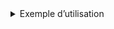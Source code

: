 <details><summary>Exemple d’utilisation</summary>

```bash
Texte clair  (32 hex) : 82e6d589278a19fe37a0a6793eacd8fa
Texte chiffré (32 hex) : 4ab8fb148a1c83410aa29d2095e3146a
Texte chiffré fauté (32 hex) : 963f2c0304fc6188e2b95130a22218c8
Position de la faute (0-15) ? 7
-> t = 113 + 7 = 120

------------------- CLÉ(S) TROUVÉE(S) (1) -------------------
f8adf7645bae6466d05daf1834bd69b4
--------------------------------------------------------------
```

</details>